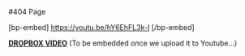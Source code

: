 #404 Page

[bp-embed] https://youtu.be/hY6EhFL3k-I [/bp-embed]

[**DROPBOX VIDEO**](https://www.dropbox.com/s/r3pv23ge43jc7tc/buddyboss-theme-options-404-page.mp4?raw=1)
(To be embedded once we upload it to Youtube...)